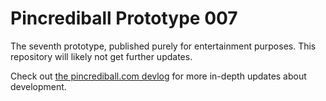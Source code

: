 # Pincrediball Prototype 007

The seventh prototype, published purely for entertainment purposes.
This repository will likely not get further updates.

Check out [the pincrediball.com devlog](https://www.pincrediball.com/devlog) for more in-depth updates about development.

